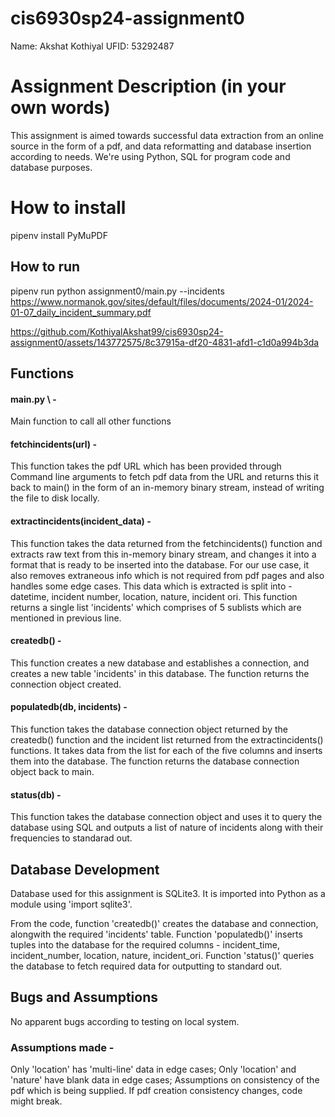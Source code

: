 # cis6930sp24-assignment0

Name: Akshat Kothiyal
UFID: 53292487

# Assignment Description (in your own words)
This assignment is aimed towards successful data extraction from an online source in the form of a pdf, and data reformatting and database insertion according to needs.
We're using Python, SQL for program code and database purposes.


# How to install
pipenv install PyMuPDF

## How to run
pipenv run python assignment0/main.py --incidents https://www.normanok.gov/sites/default/files/documents/2024-01/2024-01-07_daily_incident_summary.pdf

https://github.com/KothiyalAkshat99/cis6930sp24-assignment0/assets/143772575/8c37915a-df20-4831-afd1-c1d0a994b3da



## Functions
#### main.py \ - 
Main function to call all other functions 

#### fetchincidents(url) - 
This function takes the pdf URL which has been provided through Command line arguments to fetch pdf data from the URL and returns this it back to main() in the form of an in-memory binary stream, instead of writing the file to disk locally.

#### extractincidents(incident_data) - 
This function takes the data returned from the fetchincidents() function and extracts raw text from this in-memory binary stream, and changes it into a format that is ready to be inserted into the database. For our use case, it also removes extraneous info which is not required from pdf pages and also handles some edge cases. This data which is extracted is split into - datetime, incident number, location, nature, incident ori. This function returns a single list 'incidents' which comprises of 5 sublists which are mentioned in previous line.

#### createdb() -
This function creates a new database and establishes a connection, and creates a new table 'incidents' in this database. The function returns the connection object created.

#### populatedb(db, incidents) - 
This function takes the database connection object returned by the createdb() function and the incident list returned from the extractincidents() functions. It takes data from the list for each of the five columns and inserts them into the database. The function returns the database connection object back to main.

#### status(db) - 
This function takes the database connection object and uses it to query the database using SQL and outputs a list of nature of incidents along with their frequencies to standarad out.

## Database Development
Database used for this assignment is SQLite3. It is imported into Python as a module using 'import sqlite3'. 

From the code, function 'createdb()' creates the database and connection, alongwith the required 'incidents' table. Function 'populatedb()' inserts tuples into the database for the required columns - incident_time, incident_number, location, nature, incident_ori. Function 'status()' queries the database to fetch required data for outputting to standard out.

## Bugs and Assumptions
No apparent bugs according to testing on local system.

### Assumptions made - 
Only 'location' has 'multi-line' data in edge cases; 
Only 'location' and 'nature' have blank data in edge cases;
Assumptions on consistency of the pdf which is being supplied. If pdf creation consistency changes, code might break.
